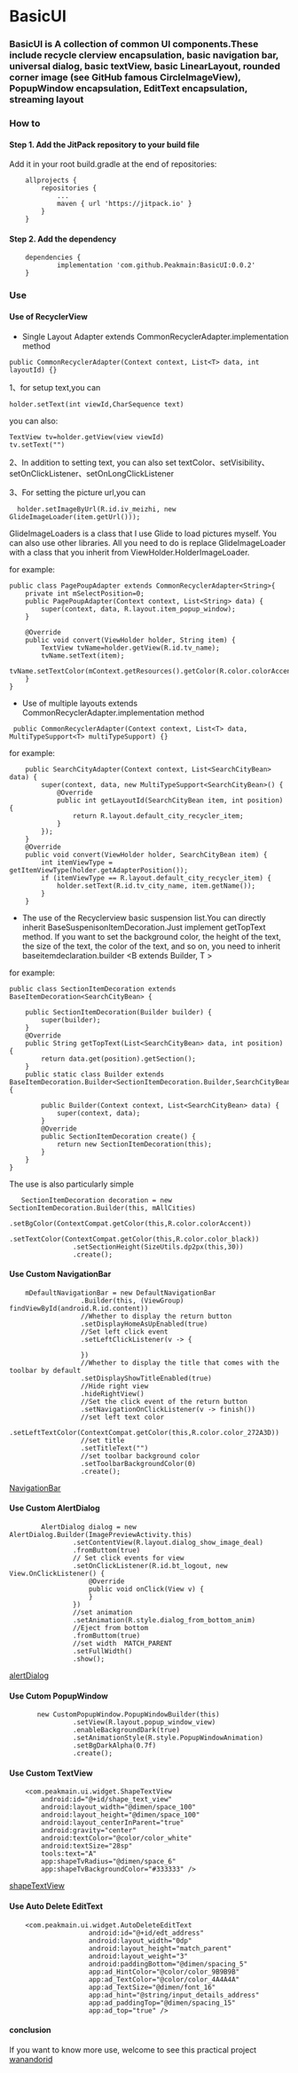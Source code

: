 # BasicUI

### BasicUI is A collection of common UI components.These include recycle clerview encapsulation, basic navigation bar, universal dialog, basic textView, basic LinearLayout, rounded corner image (see GitHub famous CircleImageView), PopupWindow encapsulation, EditText encapsulation, streaming layout

### How to
#### Step 1. Add the JitPack repository to your build file
Add it in your root build.gradle at the end of repositories:
```
	allprojects {
		repositories {
			...
			maven { url 'https://jitpack.io' }
		}
	}
```

#### Step 2. Add the dependency
```
	dependencies {
	        implementation 'com.github.Peakmain:BasicUI:0.0.2'
	}
```
### Use
#### Use of RecyclerView
- Single Layout Adapter 
extends CommonRecyclerAdapter<T>.implementation method
```
public CommonRecyclerAdapter(Context context, List<T> data, int layoutId) {}
```

1、for setup text,you can 
```
holder.setText(int viewId,CharSequence text)
```
you can also:
```
TextView tv=holder.getView(view viewId)
tv.setText("")
```
2、In addition to setting text, you can also set textColor、setVisibility、setOnClickListener、setOnLongClickListener

3、For setting the picture url,you can 
```
  holder.setImageByUrl(R.id.iv_meizhi, new GlideImageLoader(item.getUrl()));
```
GlideImageLoaders is a class that I use Glide to load pictures myself. You can also use other libraries. 
All you need to do is replace GlideImageLoader with a class that you inherit from ViewHolder.HolderImageLoader.


for example:
```
public class PagePoupAdapter extends CommonRecyclerAdapter<String>{
    private int mSelectPosition=0;
    public PagePoupAdapter(Context context, List<String> data) {
        super(context, data, R.layout.item_popup_window);
    }

    @Override
    public void convert(ViewHolder holder, String item) {
        TextView tvName=holder.getView(R.id.tv_name);
        tvName.setText(item);
       tvName.setTextColor(mContext.getResources().getColor(R.color.colorAccent));
    }
}
```
- Use of multiple layouts
extends CommonRecyclerAdapter<T>.implementation method
```
 public CommonRecyclerAdapter(Context context, List<T> data, MultiTypeSupport<T> multiTypeSupport) {}
```

for example:
```
    public SearchCityAdapter(Context context, List<SearchCityBean> data) {
        super(context, data, new MultiTypeSupport<SearchCityBean>() {
            @Override
            public int getLayoutId(SearchCityBean item, int position) {
                return R.layout.default_city_recycler_item;
            }
        });
    }
    @Override
    public void convert(ViewHolder holder, SearchCityBean item) {
        int itemViewType = getItemViewType(holder.getAdapterPosition());
        if (itemViewType == R.layout.default_city_recycler_item) {
            holder.setText(R.id.tv_city_name, item.getName());
        }
    }
```

- The use of the Recyclerview basic suspension list.You can directly inherit BaseSuspenisonItemDecoration.Just implement getTopText method.
If you want to set the background color, the height of the text, the size of the text, the color of the text, and so on, you need to inherit baseitemdeclaration.builder <B extends Builder, T >


for example:
```
public class SectionItemDecoration extends BaseItemDecoration<SearchCityBean> {

    public SectionItemDecoration(Builder builder) {
        super(builder);
    }
    @Override
    public String getTopText(List<SearchCityBean> data, int position) {
        return data.get(position).getSection();
    }
    public static class Builder extends BaseItemDecoration.Builder<SectionItemDecoration.Builder,SearchCityBean>{

        public Builder(Context context, List<SearchCityBean> data) {
            super(context, data);
        }
        @Override
        public SectionItemDecoration create() {
            return new SectionItemDecoration(this);
        }
    }
}
```
The use is also particularly simple
```
   SectionItemDecoration decoration = new SectionItemDecoration.Builder(this, mAllCities)
                .setBgColor(ContextCompat.getColor(this,R.color.colorAccent))
                .setTextColor(ContextCompat.getColor(this,R.color.color_black))
                .setSectionHeight(SizeUtils.dp2px(this,30))
                .create();
```

#### Use Custom NavigationBar
```
    mDefaultNavigationBar = new DefaultNavigationBar
                  .Builder(this, (ViewGroup) findViewById(android.R.id.content))
                  //Whether to display the return button
                  .setDisplayHomeAsUpEnabled(true)
                  //Set left click event
                  .setLeftClickListener(v -> {
  
                  })
                  //Whether to display the title that comes with the toolbar by default
                  .setDisplayShowTitleEnabled(true)
                  //Hide right view
                  .hideRightView()
                  //Set the click event of the return button
                  .setNavigationOnClickListener(v -> finish())
                  //set left text color
                  .setLeftTextColor(ContextCompat.getColor(this,R.color.color_272A3D))
                  //set title
                  .setTitleText("")
                  //set toolbar background color
                  .setToolbarBackgroundColor(0)
                  .create();
```
[NavigationBar](https://github.com/Peakmain/BasicUI/blob/master/img-preview/navigation.png)
#### Use Custom AlertDialog
```
        AlertDialog dialog = new AlertDialog.Builder(ImagePreviewActivity.this)
                .setContentView(R.layout.dialog_show_image_deal)
                .fromButtom(true)
                // Set click events for view
                .setOnClickListener(R.id.bt_logout, new View.OnClickListener() {
                    @Override
                    public void onClick(View v) {
                    }
                })
                //set animation
                .setAnimation(R.style.dialog_from_bottom_anim)
                //Eject from bottom
                .fromButtom(true)
                //set width  MATCH_PARENT
                .setFullWidth()
                .show();
```
[alertDialog](https://github.com/Peakmain/BasicUI/blob/master/img-preview/alertDialog.png)
#### Use Cutom PopupWindow
```
       new CustomPopupWindow.PopupWindowBuilder(this)
                .setView(R.layout.popup_window_view)
                .enableBackgroundDark(true)
                .setAnimationStyle(R.style.PopupWindowAnimation)
                .setBgDarkAlpha(0.7f)
                .create();
```

#### Use Custom TextView
```
    <com.peakmain.ui.widget.ShapeTextView
        android:id="@+id/shape_text_view"
        android:layout_width="@dimen/space_100"
        android:layout_height="@dimen/space_100"
        android:layout_centerInParent="true"
        android:gravity="center"
        android:textColor="@color/color_white"
        android:textSize="28sp"
        tools:text="A"
        app:shapeTvRadius="@dimen/space_6"
        app:shapeTvBackgroundColor="#333333" />
```
[shapeTextView](https://github.com/Peakmain/BasicUI/blob/master/img-preview/shapeTextView.png)

#### Use Auto Delete EditText
```
    <com.peakmain.ui.widget.AutoDeleteEditText
                    android:id="@+id/edt_address"
                    android:layout_width="0dp"
                    android:layout_height="match_parent"
                    android:layout_weight="3"
                    android:paddingBottom="@dimen/spacing_5"
                    app:ad_HintColor="@color/color_9B9B9B"
                    app:ad_TextColor="@color/color_4A4A4A"
                    app:ad_TextSize="@dimen/font_16"
                    app:ad_hint="@string/input_details_address"
                    app:ad_paddingTop="@dimen/spacing_15"
                    app:ad_top="true" />
```

#### conclusion
If you want to know more use, welcome to see this practical project [wanandorid](https://github.com/Peakmain/WanAndroid)
